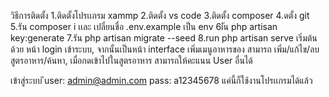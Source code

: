 
วิธีการติดตั้ง
1.ติดตั้งโปรเเกรม xammp
2.ติดตั้ง vs code 
3.ติดตั้ง composer 
4.ดตั้ง git 
5.รัน composer i  เเละ เปลี่ยนชื่อ .env.example เป็น env
6iัน php artisan key:generate
7.รัน php artisan migrate --seed
8.run php artisan serve
เริ่มต้นด้วย หน้า login เข้าระบบ, จากนั้นเป็นหน้า interface เพิ่มเมนูอาหารของ สามารถ เพิ่ม/แก้ไข/ลบสูตรอาหาร/ค้นหา, เมื่อกดเข้าไปในสูตรอาหาร สามารถให้คะแนน User อื่นได้

เข้าสู่ระบบ 
ีuser: admin@admin.com
pass: a12345678
แค่นี้ก็ใช้งานโปรเเกรมได้แล้ว
<!-------------------------->
